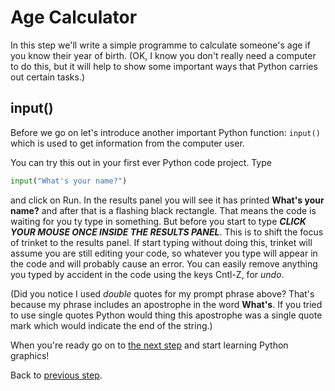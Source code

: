 # Age Calculator

In this step we'll write a simple programme to calculate someone's age if you know their year of birth. (OK, I know you don't really need a computer to do this, but it will help to show some important ways that Python carries out certain tasks.)

## input()

Before we go on let's introduce another important Python function: ```input()``` which is used to get information from the computer user.

You can try this out in your first ever Python code project. Type

``` python
input("What's your name?")
```

and click on Run. In the results panel you will see it has printed **What's your name?** and after that is a flashing black rectangle. That means the code is waiting for you ty type in something. But before you start to type ***CLICK YOUR MOUSE ONCE INSIDE THE RESULTS PANEL***. This is to shift the focus of trinket to the results panel. If start typing without doing this, trinket will assume you are still editing your code, so whatever you type will appear in the code and will probably cause an error. You can easily remove anything you typed by accident in the code using the keys Cntl-Z, for *undo*.



(Did you notice I used *double* quotes for my prompt phrase above? That's because my phrase includes an apostrophe in the word **What's**. If you tried to use single quotes Python would thing this apostrophe was a single quote mark which would indicate the end of the string.)

When you're ready go on to [the next step](../step3/step3.md) and start learning Python graphics!

Back to [previous step](../step1/step1.md).
